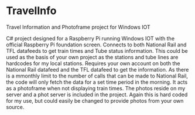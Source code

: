 # TravelInfo
Travel Information and Photoframe project for Windows IOT

C# project designed for a Raspberry Pi running Windows IOT with the official Raspberry Pi foundation screen. Connects to both National Rail and TFL datafeeds to get train times and Tube status information. This could be used as the basis of your own project as the stations and tube lines are hardcodes for my local stations. Requires your own account on both the National Rail datafeed and the TFL datafeed to get the information. As there is a mmonthly limit to the number of calls that can be made to National Rail, the code will only fetch the data for a set time period in the morning. It acts as a photoframe when not displaying train times. The photos reside on my server and a phot server is included in the project. Again this is hard coded for my use, but could easily be changed to provide photos from your own source.
